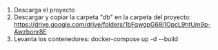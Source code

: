 1. Descarga el proyecto
2. Descargar y copiar la carpeta "db" en la carpeta del proyecto: https://drive.google.com/drive/folders/1bFqwgpG68j1OpcL9htUm9p-Awzbonr8E
3. Levanta los contenedores: docker-compose up -d --build
